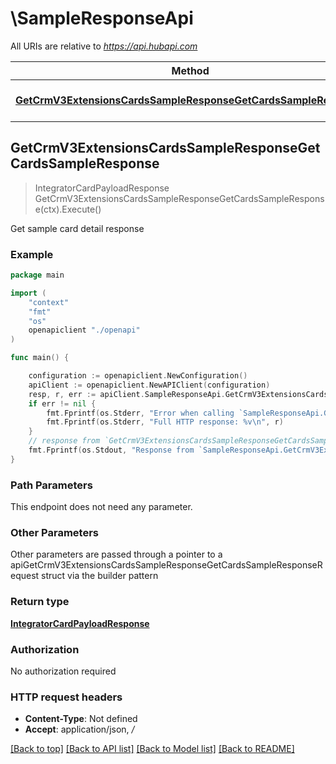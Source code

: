 # \SampleResponseApi

All URIs are relative to *https://api.hubapi.com*

Method | HTTP request | Description
------------- | ------------- | -------------
[**GetCrmV3ExtensionsCardsSampleResponseGetCardsSampleResponse**](SampleResponseApi.md#GetCrmV3ExtensionsCardsSampleResponseGetCardsSampleResponse) | **Get** /crm/v3/extensions/cards/sample-response | Get sample card detail response



## GetCrmV3ExtensionsCardsSampleResponseGetCardsSampleResponse

> IntegratorCardPayloadResponse GetCrmV3ExtensionsCardsSampleResponseGetCardsSampleResponse(ctx).Execute()

Get sample card detail response



### Example

```go
package main

import (
    "context"
    "fmt"
    "os"
    openapiclient "./openapi"
)

func main() {

    configuration := openapiclient.NewConfiguration()
    apiClient := openapiclient.NewAPIClient(configuration)
    resp, r, err := apiClient.SampleResponseApi.GetCrmV3ExtensionsCardsSampleResponseGetCardsSampleResponse(context.Background()).Execute()
    if err != nil {
        fmt.Fprintf(os.Stderr, "Error when calling `SampleResponseApi.GetCrmV3ExtensionsCardsSampleResponseGetCardsSampleResponse``: %v\n", err)
        fmt.Fprintf(os.Stderr, "Full HTTP response: %v\n", r)
    }
    // response from `GetCrmV3ExtensionsCardsSampleResponseGetCardsSampleResponse`: IntegratorCardPayloadResponse
    fmt.Fprintf(os.Stdout, "Response from `SampleResponseApi.GetCrmV3ExtensionsCardsSampleResponseGetCardsSampleResponse`: %v\n", resp)
}
```

### Path Parameters

This endpoint does not need any parameter.

### Other Parameters

Other parameters are passed through a pointer to a apiGetCrmV3ExtensionsCardsSampleResponseGetCardsSampleResponseRequest struct via the builder pattern


### Return type

[**IntegratorCardPayloadResponse**](IntegratorCardPayloadResponse.md)

### Authorization

No authorization required

### HTTP request headers

- **Content-Type**: Not defined
- **Accept**: application/json, */*

[[Back to top]](#) [[Back to API list]](../README.md#documentation-for-api-endpoints)
[[Back to Model list]](../README.md#documentation-for-models)
[[Back to README]](../README.md)

